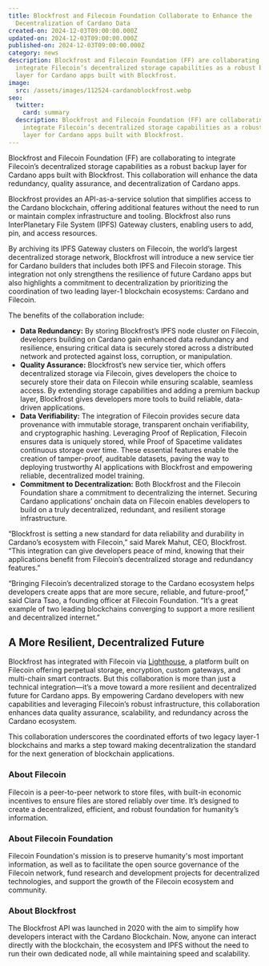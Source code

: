 ```yaml
---
title: Blockfrost and Filecoin Foundation Collaborate to Enhance the
  Decentralization of Cardano Data
created-on: 2024-12-03T09:00:00.000Z
updated-on: 2024-12-03T09:00:00.000Z
published-on: 2024-12-03T09:00:00.000Z
category: news
description: Blockfrost and Filecoin Foundation (FF) are collaborating to
  integrate Filecoin’s decentralized storage capabilities as a robust backup
  layer for Cardano apps built with Blockfrost.
image:
  src: /assets/images/112524-cardanoblockfrost.webp
seo:
  twitter:
    card: summary
  description: Blockfrost and Filecoin Foundation (FF) are collaborating to
    integrate Filecoin’s decentralized storage capabilities as a robust backup
    layer for Cardano apps built with Blockfrost.
---
```


Blockfrost and Filecoin Foundation (FF) are collaborating to integrate Filecoin’s decentralized storage capabilities as a robust backup layer for Cardano apps built with Blockfrost. This collaboration will enhance the data redundancy, quality assurance, and decentralization of Cardano apps.

Blockfrost provides an API-as-a-service solution that simplifies access to the Cardano blockchain, offering additional features without the need to run or maintain complex infrastructure and tooling. Blockfrost also runs InterPlanetary File System (IPFS) Gateway clusters, enabling users to add, pin, and access resources.

By archiving its IPFS Gateway clusters on Filecoin, the world’s largest decentralized storage network, Blockfrost will introduce a new service tier for Cardano builders that includes both IPFS and Filecoin storage. This integration not only strengthens the resilience of future Cardano apps but also highlights a commitment to decentralization by prioritizing the coordination of two leading layer-1 blockchain ecosystems: Cardano and Filecoin.

The benefits of the collaboration include:

- **Data Redundancy:** By storing Blockfrost’s IPFS node cluster on Filecoin, developers building on Cardano gain enhanced data redundancy and resilience, ensuring critical data is securely stored across a distributed network and protected against loss, corruption, or manipulation.
- **Quality Assurance:** Blockfrost’s new service tier, which offers decentralized storage via Filecoin, gives developers the choice to securely store their data on Filecoin while ensuring scalable, seamless access. By extending storage capabilities and adding a premium backup layer, Blockfrost gives developers more tools to build reliable, data-driven applications.
- **Data Verifiability:** The integration of Filecoin provides secure data provenance with immutable storage, transparent onchain verifiability, and cryptographic hashing. Leveraging Proof of Replication, Filecoin ensures data is uniquely stored, while Proof of Spacetime validates continuous storage over time. These essential features enable the creation of tamper-proof, auditable datasets, paving the way to deploying trustworthy AI applications with Blockfrost and empowering reliable, decentralized model training.
- **Commitment to Decentralization:** Both Blockfrost and the Filecoin Foundation share a commitment to decentralizing the internet. Securing Cardano applications’ onchain data on Filecoin enables developers to build on a truly decentralized, redundant, and resilient storage infrastructure.

“Blockfrost is setting a new standard for data reliability and durability in Cardano’s ecosystem with Filecoin,” said Marek Mahut, CEO, Blockfrost. “This integration can give developers peace of mind, knowing that their applications benefit from Filecoin’s decentralized storage and redundancy features.”

“Bringing Filecoin’s decentralized storage to the Cardano ecosystem helps developers create apps that are more secure, reliable, and future-proof,” said Clara Tsao, a founding officer at Filecoin Foundation. “It’s a great example of two leading blockchains converging to support a more resilient and decentralized internet.”

## A More Resilient, Decentralized Future

Blockfrost has integrated with Filecoin via [Lighthouse](/ecosystem-explorer/lighthouse), a platform built on Filecoin offering perpetual storage, encryption, custom gateways, and multi-chain smart contracts. But this collaboration is more than just a technical integration—it’s a move toward a more resilient and decentralized future for Cardano apps. By empowering Cardano developers with new capabilities and leveraging Filecoin’s robust infrastructure, this collaboration enhances data quality assurance, scalability, and redundancy across the Cardano ecosystem.

This collaboration underscores the coordinated efforts of two legacy layer-1 blockchains and marks a step toward making decentralization the standard for the next generation of blockchain applications.

### About Filecoin

Filecoin is a peer-to-peer network to store files, with built-in economic incentives to ensure files are stored reliably over time. It’s designed to create a decentralized, efficient, and robust foundation for humanity’s information.

### About Filecoin Foundation

Filecoin Foundation's mission is to preserve humanity's most important information, as well as to facilitate the open source governance of the Filecoin network, fund research and development projects for decentralized technologies, and support the growth of the Filecoin ecosystem and community.

### About Blockfrost

The Blockfrost API was launched in 2020 with the aim to simplify how developers interact with the Cardano Blockchain. Now, anyone can interact directly with the blockchain, the ecosystem and IPFS without the need to run their own dedicated node, all while maintaining speed and scalability.
